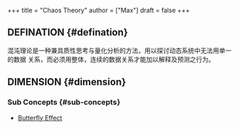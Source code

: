 +++
title = "Chaos Theory"
author = ["Max"]
draft = false
+++

## DEFINATION {#defination}

混沌理论是一种兼具质性思考与量化分析的方法，用以探讨动态系统中无法用单一的数据
关系，而必须用整体，连续的数据关系才能加以解释及预测之行为。


## DIMENSION {#dimension}


### Sub Concepts {#sub-concepts}

-   [Butterfly Effect](20210710151441-butterfly_effect.md)
